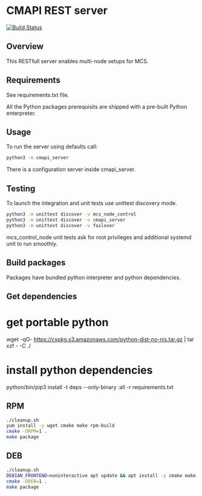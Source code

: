 # CMAPI REST server
[![Build Status](https://ci.columnstore.mariadb.net/api/badges/mariadb-corporation/mariadb-columnstore-cmapi/status.svg)](https://ci.columnstore.mariadb.net/mariadb-corporation/mariadb-columnstore-cmapi)

## Overview
This RESTfull server enables multi-node setups for MCS.

## Requirements

See requirements.txt file.

All the Python packages prerequisits are shipped with a pre-built Python enterpreter.

## Usage

To run the server using defaults call:
```sh
python3 -m cmapi_server
```
There is a configuration server inside cmapi_server.

## Testing

To launch the integration and unit tests use unittest discovery mode.
```sh
python3 -m unittest discover -v mcs_node_control
python3 -m unittest discover -v cmapi_server
python3 -m unittest discover -v failover
```

mcs_control_node unit tests ask for root privileges and additional systemd unit
to run smoothly.

## Build packages

Packages have bundled python interpreter and python dependencies.

## Get dependencies

# get portable python
wget -qO- https://cspkg.s3.amazonaws.com/python-dist-no-nis.tar.gz | tar xzf - -C ./

# install python dependencies
python/bin/pip3 install -t deps --only-binary :all -r requirements.txt

## RPM

```sh
./cleanup.sh
yum install -y wget cmake make rpm-build
cmake -DRPM=1 .
make package
```

## DEB

```sh
./cleanup.sh
DEBIAN_FRONTEND=noninteractive apt update && apt install -y cmake make
cmake -DDEB=1 .
make package
```
